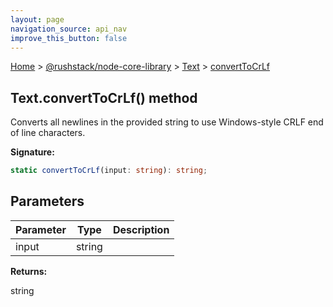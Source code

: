 ```yaml
---
layout: page
navigation_source: api_nav
improve_this_button: false
---
```



[Home](./index.md) &gt; [@rushstack/node-core-library](./node-core-library.md) &gt; [Text](./node-core-library.text.md) &gt; [convertToCrLf](./node-core-library.text.converttocrlf.md)

## Text.convertToCrLf() method

Converts all newlines in the provided string to use Windows-style CRLF end of line characters.

<b>Signature:</b>

```typescript
static convertToCrLf(input: string): string;
```

## Parameters

|  Parameter | Type | Description |
|  --- | --- | --- |
|  input | string |  |

<b>Returns:</b>

string
